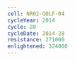 ```yaml
---
cell: NR02-GOLF-04
cycleYear: 2014
cycle: 28
cycleDate: 2014-28
resistance: 271000
enlightened: 324000 
---
```

      